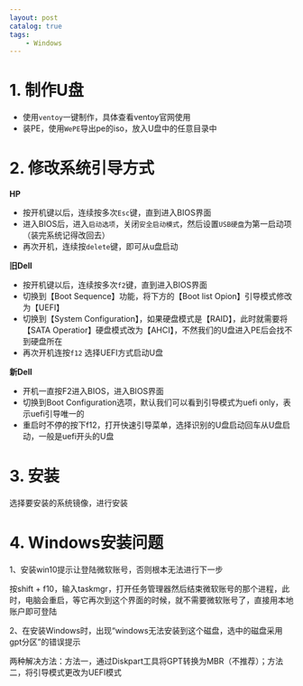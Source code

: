 ```yaml
---
layout: post   	
catalog: true 	
tags:
    - Windows
---
```

# 1. 制作U盘

* 使用`ventoy`一键制作，具体查看ventoy官网使用
* 装PE，使用`WePE`导出pe的iso，放入U盘中的任意目录中

# 2. 修改系统引导方式

**HP**

* 按开机键以后，连续按多次`Esc`键，直到进入BIOS界面
* 进入BIOS后，进入`启动选项`，关闭`安全启动模式`，然后设置`USB硬盘`为第一启动项（装完系统记得改回去）
* 再次开机，连续按`delete`键，即可从u盘启动


**旧Dell**

- 按开机键以后，连续按多次`f2`键，直到进入BIOS界面
- 切换到【Boot Sequence】功能，将下方的【Boot list Opion】引导模式修改为【UEFI】
- 切换到【System Configuration】，如果硬盘模式是【RAID】，此时就需要将【SATA Operatior】硬盘模式改为【AHCI】，不然我们的U盘进入PE后会找不到硬盘所在
- 再次开机连按`f12` 选择UEFI方式启动U盘


**新Dell**

- 开机一直按F2进入BIOS，进入BIOS界面
- 切换到Boot Configuration选项，默认我们可以看到引导模式为uefi only，表示uefi引导唯一的
- 重启时不停的按下f12，打开快速引导菜单，选择识别的U盘启动回车从U盘启动，一般是uefi开头的U盘

# 3. 安装

选择要安装的系统镜像，进行安装

# 4. Windows安装问题

1、安装win10提示让登陆微软账号，否则根本无法进行下一步

按shift + f10，输入taskmgr，打开任务管理器然后结束微软账号的那个进程，此时，电脑会重启，等它再次到这个界面的时候，就不需要微软账号了，直接用本地账户即可登陆

2、在安装Windows时，出现“windows无法安装到这个磁盘，选中的磁盘采用gpt分区”的错误提示

两种解决方法：方法一，通过Diskpart工具将GPT转换为MBR（不推荐）；方法二，将引导模式更改为UEFI模式